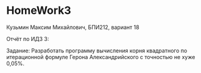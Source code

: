 # HomeWork3
Кузьмин Максим Михайлович, БПИ212, вариант 18

Отчёт по ИДЗ 3:


Задание:
Разработать программу вычисления корня квадратного по итерационной формуле Герона Александрийского с точностью не хуже 0,05%.
